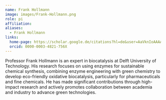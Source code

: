 ```yaml
---
name: Frank Hollmann
image: images/Frank-Hollmann.png
role: pi
affiliation: 
aliases:
  - Frank Hollmann
links:
  home-page: https://scholar.google.de/citations?hl=de&user=AaVknIoAAAAJ&view_op=list_works&sortby=pubdate
  orcid: 0000-0003-4821-756X
---
```

Professor Frank Hollmann is an expert in biocatalysis at Delft University of Technology. His research focuses on using enzymes for sustainable chemical synthesis, combining enzyme engineering with green chemistry to develop eco-friendly oxidative biocatalysis, particularly for pharmaceuticals and fine chemicals. He has made significant contributions through high-impact research and actively promotes collaboration between academia and industry to advance green technologies.
